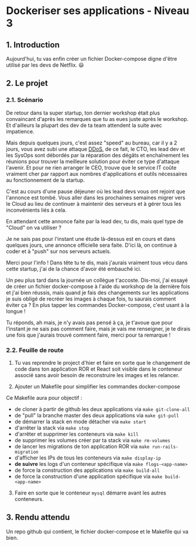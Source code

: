 # Dockeriser ses applications - Niveau 3

## 1. Introduction
Aujourd'hui, tu vas enfin créer un fichier Docker-compose digne d'être utilisé par les devs de Netflix. 😃

## 2. Le projet
### 2.1. Scénario

De retour dans ta super startup, ton dernier workshop était plus convaincant d'après les remarques que tu as eues juste après le workshop.
Et d'ailleurs la plupart des dev de ta team attendent la suite avec impatience.

Mais depuis quelques jours, c'est assez "speed" au bureau, car il y a 2 jours, vous avez subi une attaque [DDoS](https://cloudflare.com/fr-fr/learning/ddos/what-is-a-ddos-attack/), de ce fait,
le CTO, les lead dev et les SysOps sont débordés par la réparation des dégâts et enchaînement les réunions pour trouver la meilleure solution pour éviter ce type d'attaque l'avenir.
Et pour ne rien arranger le CEO, trouve que le service IT coûte vraiment cher par rapport 
aux nombres d'applications et outils nécessaires au fonctionnement de la startup.

C'est au cours d'une pause déjeuner où les lead devs vous ont rejoint que l'annonce est tombé.
Vous aller dans les prochaines semaines migrer vers le Cloud au lieu de continuer à maintenir des serveurs et à gérer tous les inconvénients liés à cela.

En attendant cette annonce faite par la lead dev, tu dis, mais quel type de "Cloud" on va utiliser ?

Je ne sais pas pour l'instant une étude là-dessus est en cours et dans quelques jours, une annonce officielle sera faite.
D'ici là, on continue à coder et à "push" sur nos serveurs actuels.

Merci pour l'info ! Dans tête tu te dis, mais j'aurais vraiment tous vécu dans cette startup, j'ai de la chance d'avoir été embauché ici.

Un peu plus tard dans la journée un collègue t'accoste. Dis-moi, j'ai essayé de créer un fichier docker-compose 
à l'aide du workshop de la dernière fois et j'ai bien réussis,
mais quand je fais des changements sur les applications je suis obligé de recréer les images à chaque fois, 
tu saurais comment éviter ça ? En plus tapper les commandes Docker-compose, c'est usant à la longue !

Tu réponds, ah mais, je n'y avais pas pensé à ça, je t'avoue que pour l'instant je ne sais pas comment faire, mais je vais me renseigner, 
je te dirais une fois que j'aurais trouvé comment faire, merci pour ta remarque !


### 2.2. Feuille de route
1. Tu vas reprendre le project d'hier et 
faire en sorte que le changement de code dans ton application ROR et React soit visible 
dans le conteneur associé sans avoir besoin de reconstruire les images et les relancer.


2. Ajouter un Makefile pour simplifier les commandes docker-compose
   
Ce Makefile aura pour objectif :
- de cloner à partir de github les deux applications via `make git-clone-all`
- de "pull" la branche master des deux applications via `make git-pull`
- de démarrer la stack en mode détacher via `make start`
- d'arrêter la stack via `make stop`
- d'arrêter et supprimer les conteneurs via `make kill`
- de supprimer les volumes créer par ta stack via `make rm-volumes`
- de lancer les migrations de ton application ROR via `make run-rails-migration`
- d'afficher les IPs de tous les conteneurs via `make display-ip`
- **de suivre** les logs d'un conteneur spécifique via `make flogs-<app-name>`
- de force la construction des applications via `make build-all`
- de force la construction d'une application spécifique via `make build-<app-name>`


3. Faire en sorte que le conteneur `mysql` démarre avant les autres conteneurs.


## 3. Rendu attendu
Un repo github qui contient, le fichier docker-compose et le Makefile qui va bien.
